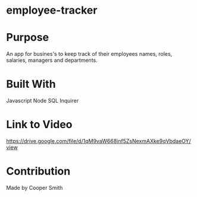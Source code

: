 # employee-tracker

# Purpose
An app for busines's to keep track of their employees names, roles, salaries, managers and departments.

# Built With 
Javascript
Node
SQL
Inquirer 

# Link to Video
https://drive.google.com/file/d/1qM9vaW668inf5ZsNexmAXke9qVbdaeOY/view

# Contribution

Made by Cooper Smith

